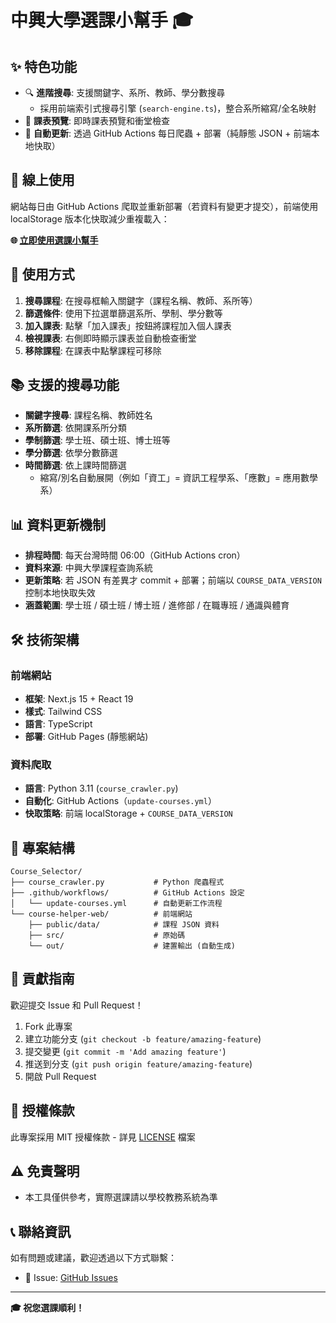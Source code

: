 # 中興大學選課小幫手 🎓

## ✨ 特色功能

- 🔍 **進階搜尋**: 支援關鍵字、系所、教師、學分數搜尋
    - 採用前端索引式搜尋引擎 (`search-engine.ts`)，整合系所縮寫/全名映射
- 📅 **課表預覽**: 即時課表預覽和衝堂檢查  
- 🤖 **自動更新**: 透過 GitHub Actions 每日爬蟲 + 部署（純靜態 JSON + 前端本地快取）

## 🚀 線上使用

網站每日由 GitHub Actions 爬取並重新部署（若資料有變更才提交），前端使用 localStorage 版本化快取減少重複載入：

**🌐 [立即使用選課小幫手](https://ericyang801.github.io/NCHU_Course_Selector/)**

## 🎯 使用方式

1. **搜尋課程**: 在搜尋框輸入關鍵字（課程名稱、教師、系所等）
2. **篩選條件**: 使用下拉選單篩選系所、學制、學分數等
3. **加入課表**: 點擊「加入課表」按鈕將課程加入個人課表
4. **檢視課表**: 右側即時顯示課表並自動檢查衝堂
5. **移除課程**: 在課表中點擊課程可移除

## 📚 支援的搜尋功能

- **關鍵字搜尋**: 課程名稱、教師姓名
- **系所篩選**: 依開課系所分類
- **學制篩選**: 學士班、碩士班、博士班等
- **學分篩選**: 依學分數篩選
- **時間篩選**: 依上課時間篩選
    - 縮寫/別名自動展開（例如「資工」= 資訊工程學系、「應數」= 應用數學系）

## 📊 資料更新機制

- **排程時間**: 每天台灣時間 06:00（GitHub Actions cron）
- **資料來源**: 中興大學課程查詢系統
- **更新策略**: 若 JSON 有差異才 commit + 部署；前端以 `COURSE_DATA_VERSION` 控制本地快取失效
- **涵蓋範圍**: 學士班 / 碩士班 / 博士班 / 進修部 / 在職專班 / 通識與體育

## 🛠️ 技術架構

### 前端網站
- **框架**: Next.js 15 + React 19
- **樣式**: Tailwind CSS
- **語言**: TypeScript
- **部署**: GitHub Pages (靜態網站)

### 資料爬取
- **語言**: Python 3.11 (`course_crawler.py`)
- **自動化**: GitHub Actions（`update-courses.yml`）
- **快取策略**: 前端 localStorage + `COURSE_DATA_VERSION`

## 📁 專案結構

```
Course_Selector/
├── course_crawler.py           # Python 爬蟲程式
├── .github/workflows/          # GitHub Actions 設定
│   └── update-courses.yml      # 自動更新工作流程
└── course-helper-web/          # 前端網站
    ├── public/data/            # 課程 JSON 資料
    ├── src/                    # 原始碼
    └── out/                    # 建置輸出 (自動生成)
```

## 🤝 貢獻指南

歡迎提交 Issue 和 Pull Request！

1. Fork 此專案
2. 建立功能分支 (`git checkout -b feature/amazing-feature`)
3. 提交變更 (`git commit -m 'Add amazing feature'`)
4. 推送到分支 (`git push origin feature/amazing-feature`)
5. 開啟 Pull Request

## 📜 授權條款

此專案採用 MIT 授權條款 - 詳見 [LICENSE](LICENSE) 檔案

## ⚠️ 免責聲明

- 本工具僅供參考，實際選課請以學校教務系統為準

## 📞 聯絡資訊

如有問題或建議，歡迎透過以下方式聯繫：

- 🐛 Issue: [GitHub Issues](https://github.com/EricYang801/NCHU_Course_Selector/issues)

---

**🎓 祝您選課順利！**
